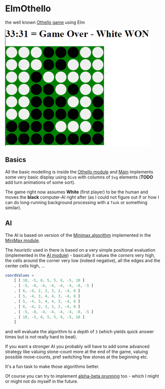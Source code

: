 # ElmOthello
the well known [Othello game](https://en.wikipedia.org/wiki/Reversi#) using Elm

![Othello](/Othello.PNG)

## Basics
All the basic modelling is inside the [Othello module](/Othello.elm) and [Main](/Main.elm) implements some very basic display using
`Div`s with columns of `Svg` elements (**TODO** add turn animations of some sort).

The game right now assumes **White** (first player) to be the human and moves the **black** computer-AI right after (as I could not
figure out if or how I can do long-running background processing with a `Task` or something similar).

## AI
The AI is based on version of the [Minimax algorithm](https://en.wikipedia.org/wiki/Minimax) implemented in the [MiniMax module](/MiniMax.elm).

The *heuristic* used in there is based on a very simple positional evaluation (implemented in the [AI module](/AI.elm)) - basically it
values the *corners* very high, the cells around the corner very low (indeed negative), all the edges and the center cells high, ...

```elm
coordValues =
    [ [ 10, -5, 6, 5, 5, 6, -5, 10 ]
    , [ -5, -8, -4, -4, -4, -4, -8, -5 ]
    , [ 6, -4, 2, 3, 3, 2, -4, 6 ]
    , [ 5, -4, 3, 4, 4, 3, -4, 6 ]
    , [ 5, -4, 3, 4, 4, 3, -4, 6 ]
    , [ 6, -4, 2, 3, 3, 2, -4, 6 ]
    , [ -5, -8, -4, -4, -4, -4, -8, -5 ]
    , [ 10, -5, 6, 5, 5, 6, -5, 10 ]
    ]
```

and will evaluate the algorithm to a *depth* of `3` (which yields quick answer times but is not really hard to beat).

If you want a stronger AI you probably will have to add some advanced strategy like valuing stone-count more at the end of the game,
valuing possible move-counts, pref switching few stones at the beginning etc. 

It's a fun task to make those algorithms better.

Of course you can try to implement [alpha-beta prunning](https://en.wikipedia.org/wiki/Alpha%E2%80%93beta_pruning) too - 
which I might or might not do myself in the future.
